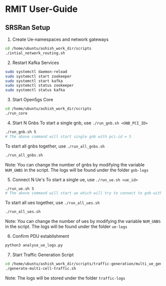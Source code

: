 # RMIT User-Guide

## SRSRan Setup
1. Create Ue-namespaces and network gateways
```bash
cd /home/ubuntu/ashish_work_dir/scripts
./intial_network_routing.sh
```
2. Restart Kafka Services
```bash
sudo systemctl daemon-reload
sudo systemctl start zookeeper
sudo systemctl start kafka
sudo systemctl status zookeeper
sudo systemctl status kafka
```

3. Start Open5gs Core
```bash
cd /home/ubuntu/ashish_work_dir/scripts
./run_core
```

4. Start N Gnbs
  To start a single gnb, use `./run_gnb.sh <GNB_PCI_ID>`
  ```bash
  ./run_gnb.sh 5
  # The above command will start single gnb with pci-id = 5
  ```
  To start all gnbs together, use `./run_all_gnbs.sh`
  ```bash
  ./run_all_gnbs.sh
  ```
  Note: You can change the number of gnbs by modifying the variable `NUM_GNBS` in the script. The logs will be found under the folder `gnb-logs`

5. Connect N Ue's
   To start a single ue, use `./run_ue.sh <ue_id>`
  ```bash
  ./run_ue.sh 5
  # The above command will start ue which will try to connect to gnb with pci-id = 5
  ```
To start all ues together, use `./run_all_ues.sh`
  ```bash
  ./run_all_ues.sh
  ```
  Note: You can change the number of ues by modifying the variable `NUM_GNBS` in the script. The logs will be found under the folder `ue-logs`

6. Confirm PDU establishment
```bash
python3 analyse_ue_logs.py
```

7. Start Traffic Generation Script
```bash
cd /home/ubuntu/ashish_work_dir/scripts/traffic-generation/multi_ue_generation_script
./generate-multi-cell-traffic.sh
```
Note: The logs will be stored under the folder `traffic-logs`


